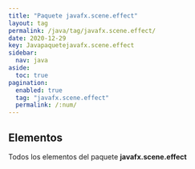 ```yaml
---
title: "Paquete javafx.scene.effect"
layout: tag
permalink: /java/tag/javafx.scene.effect/
date: 2020-12-29
key: Javapaquetejavafx.scene.effect
sidebar: 
  nav: java
aside: 
  toc: true
pagination: 
  enabled: true
  tag: "javafx.scene.effect"
  permalink: /:num/
---
```


<h2>Elementos</h2>
Todos los elementos del paquete <strong>javafx.scene.effect</strong>
